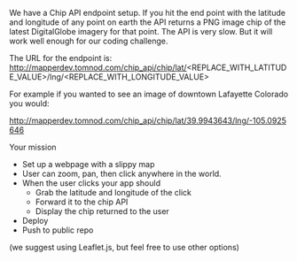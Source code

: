 We have a Chip API endpoint setup. If you hit the end point with the latitude and longitude of any point on earth the API returns a PNG image chip of the latest DigitalGlobe imagery for that point. The API is very slow. But it will work well enough for our coding challenge. 

The URL for the endpoint is: 
http://mapperdev.tomnod.com/chip_api/chip/lat/<REPLACE_WITH_LATITUDE_VALUE>/lng/<REPLACE_WITH_LONGITUDE_VALUE>

For example if you wanted to see an image of downtown Lafayette Colorado you would:

http://mapperdev.tomnod.com/chip_api/chip/lat/39.9943643/lng/-105.0925646

Your mission
- Set up a webpage with a slippy map
- User can zoom, pan, then click anywhere in the world. 
- When the user clicks your app should 
  - Grab the latitude and longitude of the click 
  - Forward it to the chip API 
  - Display the chip returned to the user  
- Deploy
- Push to public repo

(we suggest using Leaflet.js, but feel free to use other options) 
